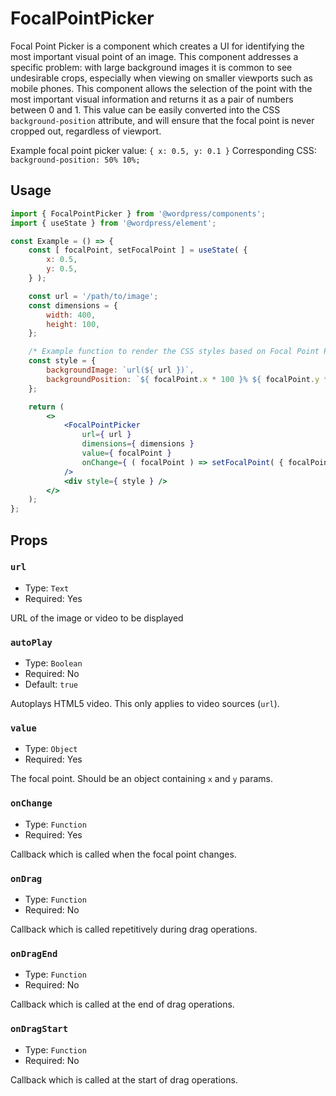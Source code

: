 # FocalPointPicker

Focal Point Picker is a component which creates a UI for identifying the most important visual point of an image. This component addresses a specific problem: with large background images it is common to see undesirable crops, especially when viewing on smaller viewports such as mobile phones. This component allows the selection of the point with the most important visual information and returns it as a pair of numbers between 0 and 1. This value can be easily converted into the CSS `background-position` attribute, and will ensure that the focal point is never cropped out, regardless of viewport.

Example focal point picker value: `{ x: 0.5, y: 0.1 }`
Corresponding CSS: `background-position: 50% 10%;`

## Usage

```jsx
import { FocalPointPicker } from '@wordpress/components';
import { useState } from '@wordpress/element';

const Example = () => {
	const [ focalPoint, setFocalPoint ] = useState( {
		x: 0.5,
		y: 0.5,
	} );

	const url = '/path/to/image';
	const dimensions = {
		width: 400,
		height: 100,
	};

	/* Example function to render the CSS styles based on Focal Point Picker value */
	const style = {
		backgroundImage: `url(${ url })`,
		backgroundPosition: `${ focalPoint.x * 100 }% ${ focalPoint.y * 100 }%`,
	};

	return (
		<>
			<FocalPointPicker
				url={ url }
				dimensions={ dimensions }
				value={ focalPoint }
				onChange={ ( focalPoint ) => setFocalPoint( { focalPoint } ) }
			/>
			<div style={ style } />
		</>
	);
};
```

## Props

### `url`

-   Type: `Text`
-   Required: Yes

URL of the image or video to be displayed

### `autoPlay`

-   Type: `Boolean`
-   Required: No
-   Default: `true`

Autoplays HTML5 video. This only applies to video sources (`url`).

### `value`

-   Type: `Object`
-   Required: Yes

The focal point. Should be an object containing `x` and `y` params.

### `onChange`

-   Type: `Function`
-   Required: Yes

Callback which is called when the focal point changes.

### `onDrag`

-   Type: `Function`
-   Required: No

Callback which is called repetitively during drag operations.

### `onDragEnd`

-   Type: `Function`
-   Required: No

Callback which is called at the end of drag operations.

### `onDragStart`

-   Type: `Function`
-   Required: No

Callback which is called at the start of drag operations.
